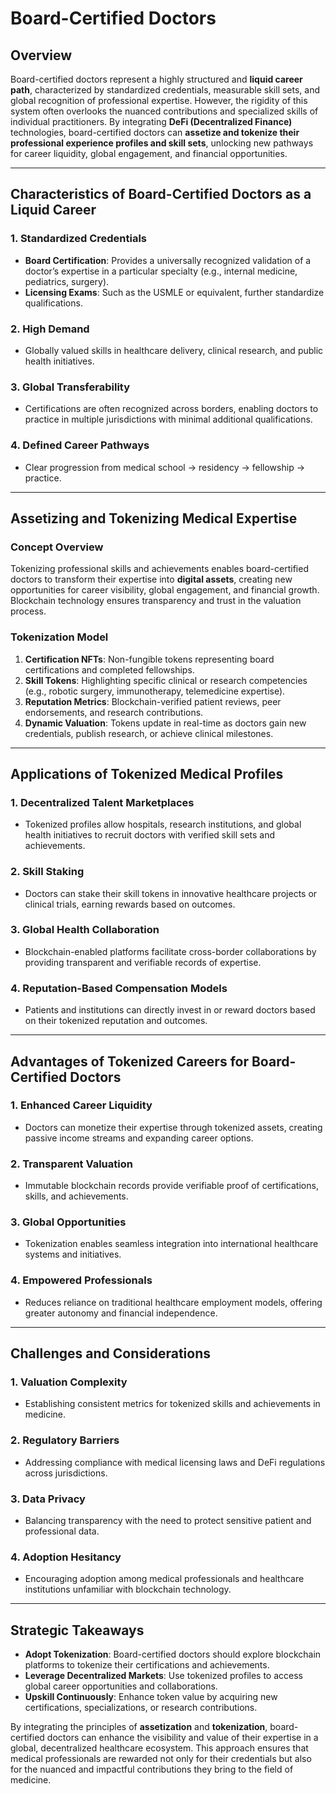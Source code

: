 # Board-Certified Doctors

## Overview
Board-certified doctors represent a highly structured and **liquid career path**, characterized by standardized credentials, measurable skill sets, and global recognition of professional expertise. However, the rigidity of this system often overlooks the nuanced contributions and specialized skills of individual practitioners. By integrating **DeFi (Decentralized Finance)** technologies, board-certified doctors can **assetize and tokenize their professional experience profiles and skill sets**, unlocking new pathways for career liquidity, global engagement, and financial opportunities.

---

## Characteristics of Board-Certified Doctors as a Liquid Career

### 1. **Standardized Credentials**
- **Board Certification**: Provides a universally recognized validation of a doctor’s expertise in a particular specialty (e.g., internal medicine, pediatrics, surgery).
- **Licensing Exams**: Such as the USMLE or equivalent, further standardize qualifications.

### 2. **High Demand**
- Globally valued skills in healthcare delivery, clinical research, and public health initiatives.

### 3. **Global Transferability**
- Certifications are often recognized across borders, enabling doctors to practice in multiple jurisdictions with minimal additional qualifications.

### 4. **Defined Career Pathways**
- Clear progression from medical school → residency → fellowship → practice.

---

## Assetizing and Tokenizing Medical Expertise

### Concept Overview
Tokenizing professional skills and achievements enables board-certified doctors to transform their expertise into **digital assets**, creating new opportunities for career visibility, global engagement, and financial growth. Blockchain technology ensures transparency and trust in the valuation process.

### Tokenization Model
1. **Certification NFTs**: Non-fungible tokens representing board certifications and completed fellowships.
2. **Skill Tokens**: Highlighting specific clinical or research competencies (e.g., robotic surgery, immunotherapy, telemedicine expertise).
3. **Reputation Metrics**: Blockchain-verified patient reviews, peer endorsements, and research contributions.
4. **Dynamic Valuation**: Tokens update in real-time as doctors gain new credentials, publish research, or achieve clinical milestones.

---

## Applications of Tokenized Medical Profiles

### 1. **Decentralized Talent Marketplaces**
- Tokenized profiles allow hospitals, research institutions, and global health initiatives to recruit doctors with verified skill sets and achievements.

### 2. **Skill Staking**
- Doctors can stake their skill tokens in innovative healthcare projects or clinical trials, earning rewards based on outcomes.

### 3. **Global Health Collaboration**
- Blockchain-enabled platforms facilitate cross-border collaborations by providing transparent and verifiable records of expertise.

### 4. **Reputation-Based Compensation Models**
- Patients and institutions can directly invest in or reward doctors based on their tokenized reputation and outcomes.

---

## Advantages of Tokenized Careers for Board-Certified Doctors

### 1. **Enhanced Career Liquidity**
- Doctors can monetize their expertise through tokenized assets, creating passive income streams and expanding career options.

### 2. **Transparent Valuation**
- Immutable blockchain records provide verifiable proof of certifications, skills, and achievements.

### 3. **Global Opportunities**
- Tokenization enables seamless integration into international healthcare systems and initiatives.

### 4. **Empowered Professionals**
- Reduces reliance on traditional healthcare employment models, offering greater autonomy and financial independence.

---

## Challenges and Considerations

### 1. **Valuation Complexity**
- Establishing consistent metrics for tokenized skills and achievements in medicine.

### 2. **Regulatory Barriers**
- Addressing compliance with medical licensing laws and DeFi regulations across jurisdictions.

### 3. **Data Privacy**
- Balancing transparency with the need to protect sensitive patient and professional data.

### 4. **Adoption Hesitancy**
- Encouraging adoption among medical professionals and healthcare institutions unfamiliar with blockchain technology.

---

## Strategic Takeaways
- **Adopt Tokenization**: Board-certified doctors should explore blockchain platforms to tokenize their certifications and achievements.
- **Leverage Decentralized Markets**: Use tokenized profiles to access global career opportunities and collaborations.
- **Upskill Continuously**: Enhance token value by acquiring new certifications, specializations, or research contributions.

By integrating the principles of **assetization** and **tokenization**, board-certified doctors can enhance the visibility and value of their expertise in a global, decentralized healthcare ecosystem. This approach ensures that medical professionals are rewarded not only for their credentials but also for the nuanced and impactful contributions they bring to the field of medicine.
 